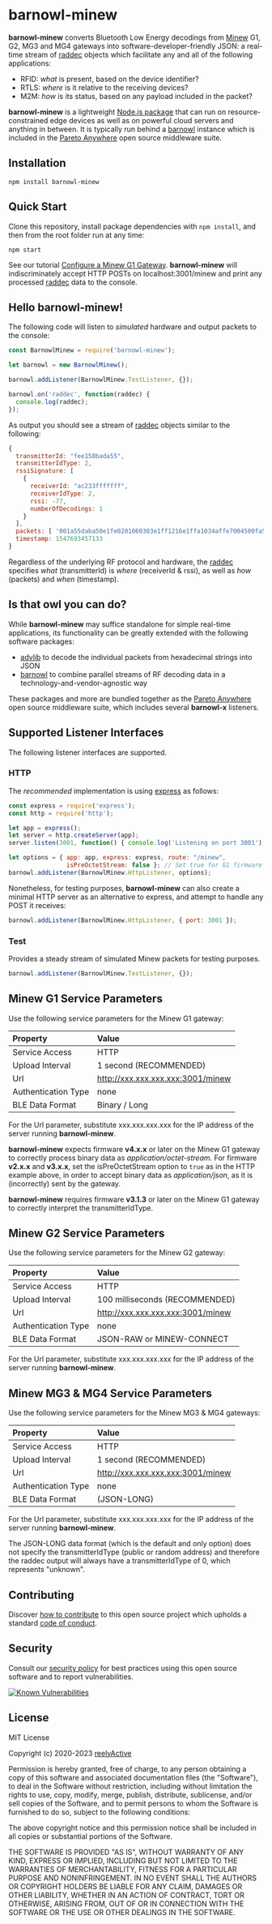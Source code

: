 barnowl-minew
=============

__barnowl-minew__ converts Bluetooth Low Energy decodings from [Minew](https://www.minew.com/) G1, G2, MG3 and MG4 gateways into software-developer-friendly JSON: a real-time stream of [raddec](https://github.com/reelyactive/raddec/) objects which facilitate any and all of the following applications:
- RFID: _what_ is present, based on the device identifier?
- RTLS: _where_ is it relative to the receiving devices?
- M2M: _how_ is its status, based on any payload included in the packet?

__barnowl-minew__ is a lightweight [Node.js package](https://www.npmjs.com/package/barnowl-minew) that can run on resource-constrained edge devices as well as on powerful cloud servers and anything in between.  It is typically run behind a [barnowl](https://github.com/reelyactive/barnowl) instance which is included in the [Pareto Anywhere](https://www.reelyactive.com/pareto/anywhere/) open source middleware suite.


Installation
------------

    npm install barnowl-minew


Quick Start
-----------

Clone this repository, install package dependencies with `npm install`, and then from the root folder run at any time:

    npm start

See our tutorial [Configure a Minew G1 Gateway](https://reelyactive.github.io/diy/minew-g1-config/).  __barnowl-minew__ will indiscriminately accept HTTP POSTs on localhost:3001/minew and print any processed [raddec](https://github.com/reelyactive/raddec) data to the console.


Hello barnowl-minew!
--------------------

The following code will listen to _simulated_ hardware and output packets to the console:

```javascript
const BarnowlMinew = require('barnowl-minew');

let barnowl = new BarnowlMinew();

barnowl.addListener(BarnowlMinew.TestListener, {});

barnowl.on('raddec', function(raddec) {
  console.log(raddec);
});
```

As output you should see a stream of [raddec](https://github.com/reelyactive/raddec/) objects similar to the following:

```javascript
{
  transmitterId: "fee150bada55",
  transmitterIdType: 2,
  rssiSignature: [
    {
      receiverId: "ac233fffffff",
      receiverIdType: 2,
      rssi: -77,
      numberOfDecodings: 1
    }
  ],
  packets: [ '001a55daba50e1fe0201060303e1ff1216e1ffa1034affe7004500fa55daba50e1fe' ],
  timestamp: 1547693457133
}
```

Regardless of the underlying RF protocol and hardware, the [raddec](https://github.com/reelyactive/raddec/) specifies _what_ (transmitterId) is _where_ (receiverId & rssi), as well as _how_ (packets) and _when_ (timestamp).


Is that owl you can do?
-----------------------

While __barnowl-minew__ may suffice standalone for simple real-time applications, its functionality can be greatly extended with the following software packages:
- [advlib](https://github.com/reelyactive/advlib) to decode the individual packets from hexadecimal strings into JSON
- [barnowl](https://github.com/reelyactive/barnowl) to combine parallel streams of RF decoding data in a technology-and-vendor-agnostic way

These packages and more are bundled together as the [Pareto Anywhere](https://www.reelyactive.com/pareto/anywhere) open source middleware suite, which includes several __barnowl-x__ listeners.


Supported Listener Interfaces
-----------------------------

The following listener interfaces are supported.

### HTTP

The _recommended_ implementation is using [express](https://expressjs.com/) as follows:

```javascript
const express = require('express');
const http = require('http');

let app = express();
let server = http.createServer(app);
server.listen(3001, function() { console.log('Listening on port 3001'); });

let options = { app: app, express: express, route: "/minew",
                isPreOctetStream: false }; // Set true for G1 firmware v2/3
barnowl.addListener(BarnowlMinew.HttpListener, options);
```

Nonetheless, for testing purposes, __barnowl-minew__ can also create a minimal HTTP server as an alternative to express, and attempt to handle any POST it receives:

```javascript
barnowl.addListener(BarnowlMinew.HttpListener, { port: 3001 });
```

### Test

Provides a steady stream of simulated Minew packets for testing purposes.

```javascript
barnowl.addListener(BarnowlMinew.TestListener, {});
```


Minew G1 Service Parameters
---------------------------

Use the following service parameters for the Minew G1 gateway:

| Property            | Value                             | 
|:--------------------|:----------------------------------|
| Service Access      | HTTP                              |
| Upload Interval     | 1 second (RECOMMENDED)            |
| Url                 | http://xxx.xxx.xxx.xxx:3001/minew |
| Authentication Type | none                              |
| BLE Data Format     | Binary / Long                     |

For the Url parameter, substitute xxx.xxx.xxx.xxx for the IP address of the server running __barnowl-minew__.

__barnowl-minew__ expects firmware __v4.x.x__ or later on the Minew G1 gateway to correctly process binary data as _application/octet-stream_.  For firmware __v2.x.x__ and __v3.x.x__, set the isPreOctetStream option to `true` as in the HTTP example above, in order to accept binary data as _application/json_, as it is (incorrectly) sent by the gateway.

__barnowl-minew__ requires firmware __v3.1.3__ or later on the Minew G1 gateway to correctly interpret the transmitterIdType.


Minew G2 Service Parameters
---------------------------

Use the following service parameters for the Minew G2 gateway:

| Property            | Value                             | 
|:--------------------|:----------------------------------|
| Service Access      | HTTP                              |
| Upload Interval     | 100 milliseconds (RECOMMENDED)    |
| Url                 | http://xxx.xxx.xxx.xxx:3001/minew |
| Authentication Type | none                              |
| BLE Data Format     | JSON-RAW or MINEW-CONNECT         |

For the Url parameter, substitute xxx.xxx.xxx.xxx for the IP address of the server running __barnowl-minew__.


Minew MG3 & MG4 Service Parameters
----------------------------------

Use the following service parameters for the Minew MG3 & MG4 gateways:

| Property            | Value                             | 
|:--------------------|:----------------------------------|
| Service Access      | HTTP                              |
| Upload Interval     | 1 second (RECOMMENDED)            |
| Url                 | http://xxx.xxx.xxx.xxx:3001/minew |
| Authentication Type | none                              |
| BLE Data Format     | (JSON-LONG)                       |

For the Url parameter, substitute xxx.xxx.xxx.xxx for the IP address of the server running __barnowl-minew__.

The JSON-LONG data format (which is the default and only option) does not specify the transmitterIdType (public or random address) and therefore the raddec output will always have a transmitterIdType of 0, which represents "unknown".


Contributing
------------

Discover [how to contribute](CONTRIBUTING.md) to this open source project which upholds a standard [code of conduct](CODE_OF_CONDUCT.md).


Security
--------

Consult our [security policy](SECURITY.md) for best practices using this open source software and to report vulnerabilities.

[![Known Vulnerabilities](https://snyk.io/test/github/reelyactive/barnowl-minew/badge.svg)](https://snyk.io/test/github/reelyactive/barnowl-minew)


License
-------

MIT License

Copyright (c) 2020-2023 [reelyActive](https://www.reelyactive.com)

Permission is hereby granted, free of charge, to any person obtaining a copy of this software and associated documentation files (the "Software"), to deal in the Software without restriction, including without limitation the rights to use, copy, modify, merge, publish, distribute, sublicense, and/or sell copies of the Software, and to permit persons to whom the Software is furnished to do so, subject to the following conditions:

The above copyright notice and this permission notice shall be included in all copies or substantial portions of the Software.

THE SOFTWARE IS PROVIDED "AS IS", WITHOUT WARRANTY OF ANY KIND, EXPRESS OR 
IMPLIED, INCLUDING BUT NOT LIMITED TO THE WARRANTIES OF MERCHANTABILITY, 
FITNESS FOR A PARTICULAR PURPOSE AND NONINFRINGEMENT. IN NO EVENT SHALL THE 
AUTHORS OR COPYRIGHT HOLDERS BE LIABLE FOR ANY CLAIM, DAMAGES OR OTHER 
LIABILITY, WHETHER IN AN ACTION OF CONTRACT, TORT OR OTHERWISE, ARISING FROM, 
OUT OF OR IN CONNECTION WITH THE SOFTWARE OR THE USE OR OTHER DEALINGS IN 
THE SOFTWARE.

